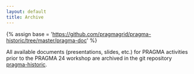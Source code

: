 ```yaml
---
layout: default
title: Archive
---
```



{% assign base = 'https://github.com/pragmagrid/pragma-historic/tree/master/pragma-doc' %}

All available documents (presentations, slides, etc.)
for PRAGMA activities prior to the PRAGMA 24 workshop are archived in the
git repository [pragma-historic][1]. 

[1]: {{base}}
